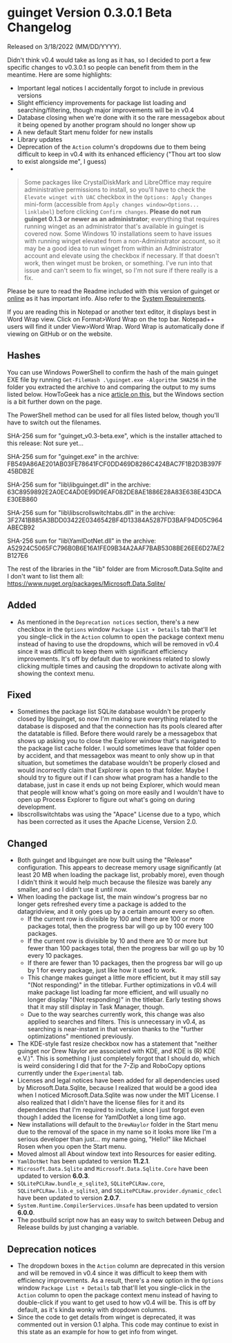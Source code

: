 # guinget Version 0.3.0.1 Beta Changelog
Released on 3/18/2022 (MM/DD/YYYY).

Didn't think v0.4 would take as long as it has, so I decided to port a few specific changes to v0.3.0.1 so people can benefit from them in the meantime. Here are some highlights:
- Important legal notices I accidentally forgot to include in previous versions
- Slight efficiency improvements for package list loading and searching/filtering, though major improvements will be in v0.4
- Database closing when we're done with it so the rare messagebox about it being opened by another program should no longer show up
- A new default Start menu folder for new installs
- Library updates
- Deprecation of the `Action` column's dropdowns due to them being difficult to keep in v0.4 with its enhanced efficiency ("Thou art too slow to exist alongside me", I guess)
- 

> Some packages like CrystalDiskMark and LibreOffice may require administrative permissions to install, so you'll have to check the `Elevate winget with UAC` checkbox in the `Options: Apply Changes` mini-form (accessible from `Apply changes window>Options... linklabel`) before clicking `Confirm changes`. **Please do not run guinget 0.1.3 or newer as an administrator**; everything that requires running winget as an administrator that's available in guinget is covered now. Some Windows 10 installations seem to have issues with running winget elevated from a non-Administrator account, so it may be a good idea to run winget from within an Administrator account and elevate using the checkbox if necessary. If that doesn't work, then winget must be broken, or something. I've run into that issue and can't seem to fix winget, so I'm not sure if there really is a fix.

Please be sure to read the Readme included with this version of guinget or [online](https://github.com/DrewNaylor/guinget/blob/master/docs/readmes/readme-v0.3-beta.txt) as it has important info. Also refer to the [System Requirements](https://drew-naylor.com/guinget/system-requirements).

If you are reading this in Notepad or another text editor, it displays best in Word Wrap view. Click on Format>Word Wrap on the top bar. Notepad++ users will find it under View>Word Wrap. Word Wrap is automatically done if viewing on GitHub or on the website.

## Hashes

You can use Windows PowerShell to confirm the hash of the main guinget EXE file by running
`Get-FileHash .\guinget.exe -Algorithm SHA256` in the folder you extracted the archive to and comparing the output to my sums listed below. HowToGeek has a nice [article on this](https://www.howtogeek.com/67241/htg-explains-what-are-md5-sha-1-hashes-and-how-do-i-check-them/), but the Windows section is a bit further down on the page.

The PowerShell method can be used for all files listed below, though you'll have to switch out the filenames.

SHA-256 sum for "guinget_v0.3-beta.exe", which is the installer attached to this release:
Not sure yet...

SHA-256 sum for "guinget.exe" in the archive:
FB549A86AE201AB03FE78641FCF0DD469D8286C424BAC7F1B2D3B397F45BDB2E

SHA-256 sum for "lib\libguinget.dll" in the archive:
63C8959892E2A0EC4AD0E99D9EAF082DE8AE1886E28A83E638E43DCAE30EB860

SHA-256 sum for "lib\libscrollswitchtabs.dll" in the archive:
3F2741B885A3BDD03422E0346542BF4D13384A5287FD3BAF94D05C964ABECB92

SHA-256 sum for "lib\YamlDotNet.dll" in the archive:
A52924C5065FC796B0B6E16A1FE09B34A2AAF7BAB5308BE26EE6D27AE2B127E6

The rest of the libraries in the "lib" folder are from Microsoft.Data.Sqlite and I don't want to list them all:
https://www.nuget.org/packages/Microsoft.Data.Sqlite/



## Added

- As mentioned in the `Deprecation notices` section, there's a new checkbox in the `Options` window `Package List + Details` tab that'll let you single-click in the `Action` column to open the package context menu instead of having to use the dropdowns, which will be removed in v0.4 since it was difficult to keep them with significant efficiency improvements. It's off by default due to wonkiness related to slowly clicking multiple times and causing the dropdown to activate along with showing the context menu.

## Fixed

- Sometimes the package list SQLite database wouldn't be properly closed by libguinget, so now I'm making sure everything related to the database is disposed and that the connection has its pools cleared after the datatable is filled. Before there would rarely be a messagebox that shows up asking you to close the Explorer window that's navigated to the package list cache folder. I would sometimes leave that folder open by accident, and that messagebox was meant to only show up in that situation, but sometimes the database wouldn't be properly closed and would incorrectly claim that Explorer is open to that folder. Maybe I should try to figure out if I can show what program has a handle to the database, just in case it ends up not being Explorer, which would mean that people will know what's going on more easily and I wouldn't have to open up Process Explorer to figure out what's going on during development.
- libscrollswitchtabs was using the "Apace" License due to a typo, which has been corrected as it uses the Apac*h*e License, Version 2.0.

## Changed

- Both guinget and libguinget are now built using the "Release" configuration. This appears to decrease memory usage significantly (at least 20 MB when loading the package list, probably more), even though I didn't think it would help much because the filesize was barely any smaller, and so I didn't use it until now.
- When loading the package list, the main window's progress bar no longer gets refreshed every time a package is added to the datagridview, and it only goes up by a certain amount every so often.
  - If the current row is divisible by 100 and there are 100 or more packages total, then the progress bar will go up by 100 every 100 packages.
  - If the current row is divisible by 10 and there are 10 or more but fewer than 100 packages total, then the progress bar will go up by 10 every 10 packages.
  - If there are fewer than 10 packages, then the progress bar will go up by 1 for every package, just like how it used to work.
  - This change makes guinget a little more efficient, but it may still say "(Not responding)" in the titlebar. Further optimizations in v0.4 will make package list loading far more efficient, and will usually no longer display "(Not responding)" in the titlebar. Early testing shows that it may still display in Task Manager, though.
  - Due to the way searches currently work, this change was also applied to searches and filters. This is unnecessary in v0.4, as searching is near-instant in that version thanks to the "further optimizations" mentioned previously.
- The KDE-style fast resize checkbox now has a statement that "neither guinget nor Drew Naylor are associated with KDE, and KDE is (R) KDE e.V.)". This is something I just completely forgot that I should do, which is weird considering I did that for the 7-Zip and RoboCopy options currently under the `Experimental` tab.
- Licenses and legal notices have been added for all dependencies used by Microsoft.Data.Sqlite, because I realized that would be a good idea when I noticed Microsoft.Data.Sqlite was now under the MIT License. I also realized that I didn't have the license files for it and its dependencies that I'm required to include, since I just forgot even though I added the license for YamlDotNet a long time ago.
- New installations will default to the `DrewNaylor` folder in the Start menu due to the removal of the space in my name so it looks more like I'm a serious developer than just... my name going, "Hello!" like Michael Rosen when you open the Start menu.
- Moved almost all About window text into Resources for easier editing.
- `YamlDotNet` has been updated to version **11.2.1**.
- `Microsoft.Data.Sqlite` and `Microsoft.Data.Sqlite.Core` have been updated to version **6.0.3**.
- `SQLitePCLRaw.bundle_e_sqlite3`, `SQLitePCLRaw.core`, `SQLitePCLRaw.lib.e_sqlite3`, and `SQLitePCLRaw.provider.dynamic_cdecl` have been updated to version **2.0.7**.
- `System.Runtime.CompilerServices.Unsafe` has been updated to version **6.0.0**.
- The postbuild script now has an easy way to switch between Debug and Release builds by just changing a variable.

## Deprecation notices

- The dropdown boxes in the `Action` column are deprecated in this version and will be removed in v0.4 since it was difficult to keep them with efficiency improvements. As a result, there's a new option in the `Options` window `Package List + Details` tab that'll let you single-click in the `Action` column to open the package context menu instead of having to double-click if you want to get used to how v0.4 will be. This is off by default, as it's kinda wonky with dropdown columns.
- Since the code to get details from winget is deprecated, it was commented out in version 0.1 alpha. This code may continue to exist in this state as an example for how to get info from winget.